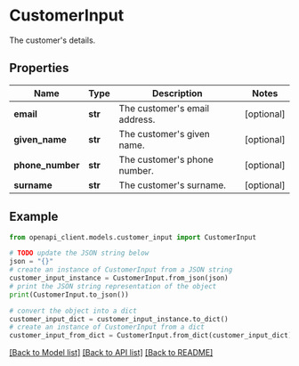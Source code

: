 # CustomerInput

The customer's details.

## Properties

Name | Type | Description | Notes
------------ | ------------- | ------------- | -------------
**email** | **str** | The customer&#39;s email address. | [optional] 
**given_name** | **str** | The customer&#39;s given name. | [optional] 
**phone_number** | **str** | The customer&#39;s phone number. | [optional] 
**surname** | **str** | The customer&#39;s surname. | [optional] 

## Example

```python
from openapi_client.models.customer_input import CustomerInput

# TODO update the JSON string below
json = "{}"
# create an instance of CustomerInput from a JSON string
customer_input_instance = CustomerInput.from_json(json)
# print the JSON string representation of the object
print(CustomerInput.to_json())

# convert the object into a dict
customer_input_dict = customer_input_instance.to_dict()
# create an instance of CustomerInput from a dict
customer_input_from_dict = CustomerInput.from_dict(customer_input_dict)
```
[[Back to Model list]](../README.md#documentation-for-models) [[Back to API list]](../README.md#documentation-for-api-endpoints) [[Back to README]](../README.md)


